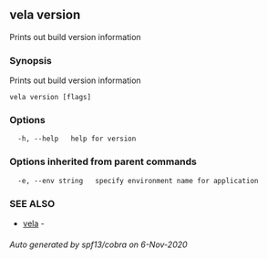 ## vela version

Prints out build version information

### Synopsis

Prints out build version information

```
vela version [flags]
```

### Options

```
  -h, --help   help for version
```

### Options inherited from parent commands

```
  -e, --env string   specify environment name for application
```

### SEE ALSO

* [vela](vela.md)	 - 

###### Auto generated by spf13/cobra on 6-Nov-2020
